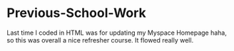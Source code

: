 # Previous-School-Work
Last time I coded in HTML was for updating my Myspace Homepage haha, so this was overall a nice refresher course. It flowed really well.
